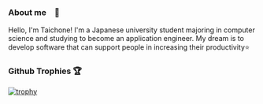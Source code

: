 ### About me　💬
Hello, I'm Taichone!
I'm a Japanese university student majoring in computer science and studying to become an application engineer. My dream is to develop software that can support people in increasing their productivity⭐

### Github Trophies 🏆
[![trophy](https://github-profile-trophy.vercel.app/?username=taichone&theme=onedark&title=MultiLanguage,Commits,PullRequest,Repositories)](https://github.com/ryo-ma/github-profile-trophy)


<!--
- 🔭 I’m currently working on ...
- 🌱 I’m currently learning ...
- 👯 I’m looking to collaborate on ...
- 🤔 I’m looking for help with ...
- 💬 Ask me about ...
- 📫 How to reach me: ...
- 😄 Pronouns: ...
- ⚡ Fun fact: ...
-->
